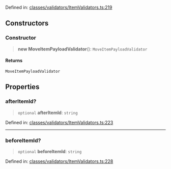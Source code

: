 Defined in: [classes/validators/ItemValidators.ts:219](https://github.com/continuousactivelearning/cal/blob/e8382d8ddbcc1815082ca613a620a97f6d2451f9/backend/src/modules/courses/classes/validators/ItemValidators.ts#L219)

## Constructors

### Constructor

> **new MoveItemPayloadValidator**(): `MoveItemPayloadValidator`

#### Returns

`MoveItemPayloadValidator`

## Properties

### afterItemId?

> `optional` **afterItemId**: `string`

Defined in: [classes/validators/ItemValidators.ts:223](https://github.com/continuousactivelearning/cal/blob/e8382d8ddbcc1815082ca613a620a97f6d2451f9/backend/src/modules/courses/classes/validators/ItemValidators.ts#L223)

***

### beforeItemId?

> `optional` **beforeItemId**: `string`

Defined in: [classes/validators/ItemValidators.ts:228](https://github.com/continuousactivelearning/cal/blob/e8382d8ddbcc1815082ca613a620a97f6d2451f9/backend/src/modules/courses/classes/validators/ItemValidators.ts#L228)
